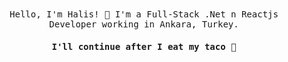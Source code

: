 <samp >
    <div align="center">Hello, I'm Halis! 👋
        I'm a Full-Stack .Net n Reactjs Developer working in Ankara, Turkey.
    </div>
     <h4 align="center">I'll continue after I eat my taco 🌮</h4>
 </samp>
 
   
